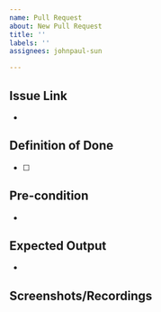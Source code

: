 ```yaml
---
name: Pull Request
about: New Pull Request
title: ''
labels: ''
assignees: johnpaul-sun

---
```


## Issue Link
- 

## Definition of Done
- [ ] 

## Pre-condition
- 

## Expected Output
- 

## Screenshots/Recordings

